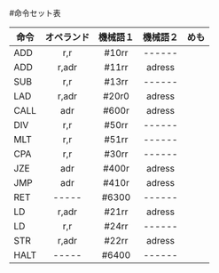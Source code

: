 #命令セット表
  
|命令 |オペランド  | 機械語１|機械語２|めも|
| --------------- |:---------------:|:---------:|:-----------:| ------- |
|ADD  |r,r  | #10rr |------||
|ADD  |r,adr| #11rr |adress||
|SUB  |r,r  | #13rr |------||
|LAD  |r,adr| #20r0 |adress||
|CALL |adr  | #600r |adress||
|DIV  |r,r  | #50rr |------||
|MLT  |r,r  | #51rr |------||
|CPA  |r,r  | #30rr |------||
|JZE  |adr  | #400r |adress||
|JMP  |adr  | #410r |adress||
|RET  |-----| #6300 |------||
|LD   |r,adr| #21rr |adress||
|LD   |r,r  | #24rr |------||
|STR  |r,adr| #22rr |adress||
|HALT |-----| #6400 |------||


